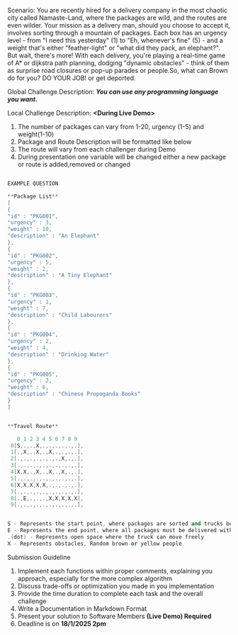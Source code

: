 Scenario: You are recently hired for a delivery company in the most chaotic city called Namaste-Land, where the packages are wild, and the routes are even wilder. Your mission as a delivery man, should you choose to accept it, involves sorting through a mountain of packages. Each box has an urgency level - from "I need this yesterday" (1) to "Eh, whenever's fine" (5) - and a weight that's either "feather-light" or "what did they pack, an elephant?". But wait, there's more! With each delivery, you're playing a real-time game of A* or dijkstra path planning, dodging "dynamic obstacles" - think of them as surprise road closures or pop-up parades or people.So, what can Brown do for you? DO YOUR JOB! or get deported.

Global Challenge Description: ***You can use any programming language you want.***

Local Challenge Description: **\<During Live Demo>**
1) The number of packages can vary from 1-20, urgency (1-5) and weight(1-10)
2) Package and Route Description will be formatted like below
3) The route will vary from each challenger during Demo
4) During presentation one variable will be changed either a new package or route is added,removed or changed




```cpp

EXAMPLE QUESTION

**Package List**
[
{
"id" : "PKG001",
"urgency" : 3,
"weight" : 10,
"description" : "An Elephant"
},
{
"id" : "PKG002",
"urgency" : 5,
"weight" : 2,
"description" : "A Tiny Elephant"
},
{
"id" : "PKG003",
"urgency" : 1,
"weight" : 7,
"description" : "Child Labourers"
},
{
"id" : "PKG004",
"urgency" : 2,
"weight" : 4,
"description" : "Drinking Water"
},
{
"id" : "PKG005",
"urgency" : 2,
"weight" : 6,
"description" : "Chinese Propoganda Books"
}
]


**Travel Route**

   0 1 2 3 4 5 6 7 8 9
 0[S,.,.,X,.,.,.,.,.,.],
 1[.,X,.,X,.,X,.,.,.,.],
 2[.,.,.,.,.,.,.,X,.,.],
 3[.,.,.,.,.,.,.,.,.,.],
 4[X,X,.,X,.,X,.,X,.,.],
 5[.,.,.,.,.,.,.,.,.,.],
 6[X,X,X,X,X,.,.,.,.,.],
 7[.,.,.,.,.,.,.,.,.,.],
 8[.,E,.,.,.,X,X,X,X,X],
 9[.,.,.,.,.,.,.,.,.,.],


S - Represents the start point, where packages are sorted and trucks begin their route
E - Represents the end point, where all packages must be delivered within the warehouse
.(dot) - Represents open space where the truck can move freely
X - Represents obstacles, Random brown or yellow people

```

Submission Guideline
1) Implement each functions within proper comments, explaining you approach, especially for the more complex algorithm
2) Discuss trade-offs or optimization you made in you implementation
3) Provide the time duration to complete each task and the overall challenge
4) Write a Documentation in Markdown Format 
5) Present your solution to Software Members **(Live Demo) Required**
6) Deadline is on **18/1/2025 2pm**

